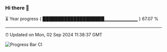 ### Hi there 👋

⏳ Year progress { ████████████████████▁▁▁▁▁▁▁▁▁▁ } 67.07 %

---

⏰ Updated on Mon, 02 Sep 2024 11:38:37 GMT

![Progress Bar CI](https://github.com/IshwaranRudhara/GIT-ACTION/workflows/Progress%20Bar%20CI/badge.svg)
